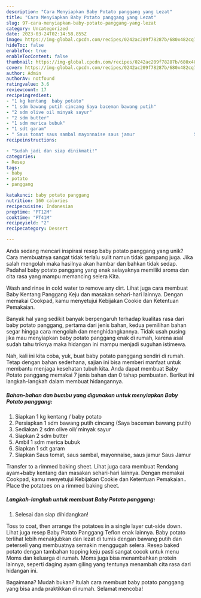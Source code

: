 ```yaml
---
description: "Cara Menyiapkan Baby Potato panggang yang Lezat"
title: "Cara Menyiapkan Baby Potato panggang yang Lezat"
slug: 97-cara-menyiapkan-baby-potato-panggang-yang-lezat
category: Uncategorized
date: 2023-03-24T02:14:58.855Z
image: https://img-global.cpcdn.com/recipes/0242ac209f78287b/680x482cq70/baby-potato-panggang-foto-resep-utama.jpg
hideToc: false
enableToc: true
enableTocContent: false
thumbnail: https://img-global.cpcdn.com/recipes/0242ac209f78287b/680x482cq70/baby-potato-panggang-foto-resep-utama.jpg
cover: https://img-global.cpcdn.com/recipes/0242ac209f78287b/680x482cq70/baby-potato-panggang-foto-resep-utama.jpg
author: Admin
authorAv: notfound
ratingvalue: 3.6
reviewcount: 17
recipeingredient:
- "1 kg kentang  baby potato"
- "1 sdm bawang putih cincang Saya baceman bawang putih"
- "2 sdm olive oil minyak sayur"
- "2 sdm butter"
- "1 sdm merica bubuk"
- "1 sdt garam"
- " Saus tomat saus sambal mayonnaise saus jamur                      Saus Jamur"
recipeinstructions:

- "Sudah jadi dan siap dinikmati!"
categories:
- Resep
tags:
- baby
- potato
- panggang

katakunci: baby potato panggang 
nutrition: 160 calories
recipecuisine: Indonesian
preptime: "PT12M"
cooktime: "PT41M"
recipeyield: "2"
recipecategory: Dessert

---
```





Anda sedang mencari inspirasi resep baby potato panggang yang unik? Cara membuatnya sangat tidak terlalu sulit namun tidak gampang juga. Jika salah mengolah maka hasilnya akan hambar dan bahkan tidak sedap. Padahal baby potato panggang yang enak selayaknya memiliki aroma dan cita rasa yang mampu memancing selera Kita.





Wash and rinse in cold water to remove any dirt. Lihat juga cara membuat Baby Kentang Panggang Keju dan masakan sehari-hari lainnya. Dengan memakai Cookpad, kamu menyetujui Kebijakan Cookie dan Ketentuan Pemakaian.

Banyak hal yang sedikit banyak berpengaruh terhadap kualitas rasa dari baby potato panggang, pertama dari jenis bahan, kedua pemilihan bahan segar hingga cara mengolah dan menghidangkannya. Tidak usah pusing jika mau menyiapkan baby potato panggang enak di rumah, karena asal sudah tahu triknya maka hidangan ini mampu menjadi suguhan istimewa.






Nah, kali ini kita coba, yuk, buat baby potato panggang sendiri di rumah. Tetap dengan bahan sederhana, sajian ini bisa memberi manfaat untuk membantu menjaga kesehatan tubuh kita. Anda dapat membuat Baby Potato panggang memakai 7 jenis bahan dan 0 tahap pembuatan. Berikut ini langkah-langkah dalam membuat hidangannya.

<!--inarticleads1-->

##### Bahan-bahan dan bumbu yang digunakan untuk menyiapkan Baby Potato panggang:

1. Siapkan 1 kg kentang / baby potato
1. Persiapkan 1 sdm bawang putih cincang (Saya baceman bawang putih)
1. Sediakan 2 sdm olive oil/ minyak sayur
1. Siapkan 2 sdm butter
1. Ambil 1 sdm merica bubuk
1. Siapkan 1 sdt garam
1. Siapkan  Saus tomat, saus sambal, mayonnaise, saus jamur                      Saus Jamur


Transfer to a rimmed baking sheet. Lihat juga cara membuat Rendang ayam+baby kentang dan masakan sehari-hari lainnya. Dengan memakai Cookpad, kamu menyetujui Kebijakan Cookie dan Ketentuan Pemakaian.. Place the potatoes on a rimmed baking sheet. 

<!--inarticleads2-->

##### Langkah-langkah untuk membuat Baby Potato panggang:


1. Selesai dan siap dihidangkan!

Toss to coat, then arrange the potatoes in a single layer cut-side down. Lihat juga resep Baby Potato Panggang Teflon enak lainnya. Baby potato terlihat lebih menakjubkan dan lezat di tumis dengan bawang putih dan peterseli yang membuatnya semakin menggugah selera. Resep baked potato dengan tambahan topping keju pasti sangat cocok untuk menu Moms dan keluarga di rumah. Moms juga bisa menambahkan protein lainnya, seperti daging ayam giling yang tentunya menambah cita rasa dari hidangan ini. 

Bagaimana? Mudah bukan? Itulah cara membuat baby potato panggang yang bisa anda praktikkan di rumah. Selamat mencoba!
